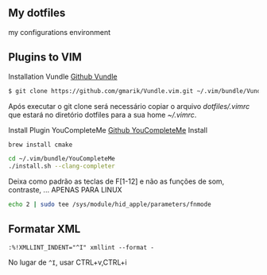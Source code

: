 ## My dotfiles
my configurations environment

## Plugins to VIM
Installation Vundle
[Github Vundle](https://github.com/gmarik/Vundle.vim)

```bash
$ git clone https://github.com/gmarik/Vundle.vim.git ~/.vim/bundle/Vundle.vim
```
Após executar o git clone será necessário copiar o arquivo *dotfiles/.vimrc* que estará no diretório dotfiles para a sua home *~/.vimrc*.

Install Plugin YouCompleteMe
[Github YouCompleteMe](https://github.com/Valloric/YouCompleteMe)
Install
```bash
brew install cmake
```
```bash
cd ~/.vim/bundle/YouCompleteMe
./install.sh --clang-completer
```

Deixa como padrão as teclas de F[1-12] e não as funções de som, contraste, ... APENAS PARA LINUX
```bash
echo 2 | sudo tee /sys/module/hid_apple/parameters/fnmode
```

## Formatar XML
```
:%!XMLLINT_INDENT="^I" xmllint --format -
```
No lugar de `^I`,  usar CTRL+v,CTRL+i
